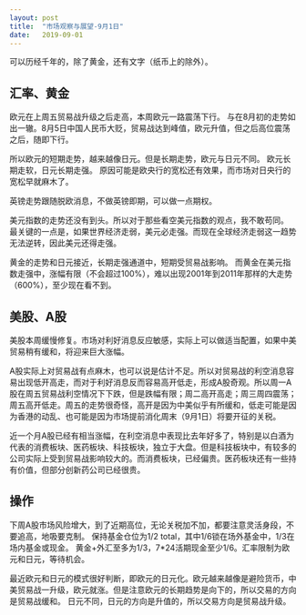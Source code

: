 ```yaml
---
layout: post
title:  "市场观察与展望-9月1日"
date:   2019-09-01
---
```


可以历经千年的，除了黄金，还有文字（纸币上的除外）。

## 汇率、黄金
欧元在上周五贸易战升级之后走高，本周欧元一路震荡下行。
与在8月初的走势如出一辙。8月5日中国人民币大贬，贸易战达到峰值，欧元升值，但之后高位震荡之后，随即下行。

所以欧元的短期走势，越来越像日元。但是长期走势，欧元与日元不同。
欧元长期走软，日元长期走强。
原因可能是欧央行的宽松还有效果，而市场对日央行的宽松早就麻木了。

英镑走势跟随脱欧消息，不做英镑即期，可以做一点期权。

美元指数的走势还没有到头。所以对于那些看空美元指数的观点，我不敢苟同。
最关键的一点是，如果世界经济走弱，美元必走强。而现在全球经济走弱这一趋势无法逆转，因此美元还得走强。

黄金的走势和日元接近，长期走强通道中，短期受贸易战影响。
而黄金在美元指数走强中，涨幅有限（不会超过100%），难以出现2001年到2011年那样的大走势（600%），至少现在看不到。

## 美股、A股
美股本周缓慢修复。市场对利好消息反应敏感，实际上可以做适当配置，如果中美贸易稍有缓和，将迎来巨大涨幅。

A股实际上对贸易战有点麻木，也可以说是估计不足。所以对贸易战的利空消息容易出现低开高走，而对于利好消息反而容易高开低走，形成A股奇观。所以周一A股在周五贸易战利空情况下下跌，但是跌幅有限；周二高开高走；周三周四震荡；周五高开低走。周五的走势很奇怪，高开是因为中美似乎有所缓和，低走可能是因为香港的动乱、也可能是因为市场提前消化周末（9月1日）将要开征的关税。

近一个月A股已经有相当涨幅，在利空消息中表现比去年好多了，特别是以白酒为代表的消费板块、医药板块、科技板块，独立于大盘。但是科技板块中，有较多的公司实际上受到贸易战影响较大的。而消费板块，已经偏贵。医药板块还有一些持有价值，但部分创新药公司已经很贵。

## 操作
下周A股市场风险增大，到了近期高位，无论关税加不加，都要注意灵活身段，不要追高，地吸要克制。
保持基金仓位为1/2 total，其中1/6锁在场外基金中，1/3在场内基金或现金。
黄金+外汇至多为1/3，7*24活期现金至少1/6。汇率限制为欧元和日元，等待机会。

最近欧元和日元的模式很好判断，即欧元的日元化。欧元越来越像是避险货币，中美贸易战一升级，欧元就涨。但是注意欧元的长期趋势是向下的，所以交易的方向是贸易战缓和。
日元不同，日元的方向是升值的，所以交易方向是贸易战升级。
